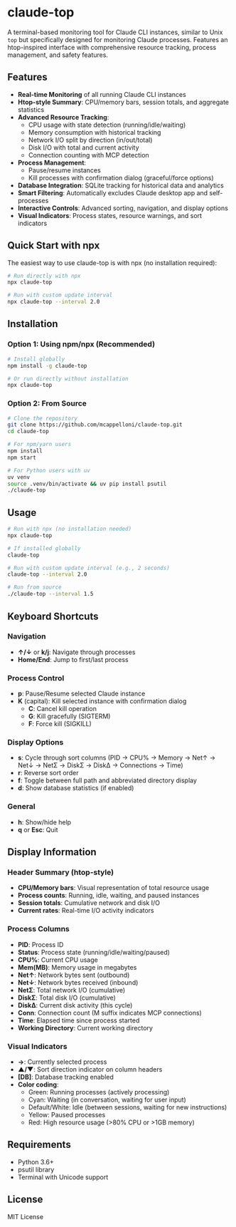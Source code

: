 # claude-top

A terminal-based monitoring tool for Claude CLI instances, similar to Unix `top` but specifically designed for monitoring Claude processes. Features an htop-inspired interface with comprehensive resource tracking, process management, and safety features.

## Features

- **Real-time Monitoring** of all running Claude CLI instances
- **Htop-style Summary**: CPU/memory bars, session totals, and aggregate statistics
- **Advanced Resource Tracking**: 
  - CPU usage with state detection (running/idle/waiting)
  - Memory consumption with historical tracking
  - Network I/O split by direction (in/out/total)
  - Disk I/O with total and current activity
  - Connection counting with MCP detection
- **Process Management**: 
  - Pause/resume instances
  - Kill processes with confirmation dialog (graceful/force options)
- **Database Integration**: SQLite tracking for historical data and analytics
- **Smart Filtering**: Automatically excludes Claude desktop app and self-processes
- **Interactive Controls**: Advanced sorting, navigation, and display options
- **Visual Indicators**: Process states, resource warnings, and sort indicators

## Quick Start with npx

The easiest way to use claude-top is with npx (no installation required):

```bash
# Run directly with npx
npx claude-top

# Run with custom update interval
npx claude-top --interval 2.0
```

## Installation

### Option 1: Using npm/npx (Recommended)

```bash
# Install globally
npm install -g claude-top

# Or run directly without installation
npx claude-top
```

### Option 2: From Source

```bash
# Clone the repository
git clone https://github.com/mcappelloni/claude-top.git
cd claude-top

# For npm/yarn users
npm install
npm start

# For Python users with uv
uv venv
source .venv/bin/activate && uv pip install psutil
./claude-top
```

## Usage

```bash
# Run with npx (no installation needed)
npx claude-top

# If installed globally
claude-top

# Run with custom update interval (e.g., 2 seconds)
claude-top --interval 2.0

# Run from source
./claude-top --interval 1.5
```

## Keyboard Shortcuts

### Navigation
- **↑/↓** or **k/j**: Navigate through processes  
- **Home/End**: Jump to first/last process

### Process Control
- **p**: Pause/Resume selected Claude instance
- **K** (capital): Kill selected instance with confirmation dialog
  - **C**: Cancel kill operation
  - **G**: Kill gracefully (SIGTERM)
  - **F**: Force kill (SIGKILL)

### Display Options
- **s**: Cycle through sort columns (PID → CPU% → Memory → Net↑ → Net↓ → NetΣ → DiskΣ → Disk∆ → Connections → Time)
- **r**: Reverse sort order
- **f**: Toggle between full path and abbreviated directory display
- **d**: Show database statistics (if enabled)

### General
- **h**: Show/hide help
- **q** or **Esc**: Quit

## Display Information

### Header Summary (htop-style)
- **CPU/Memory bars**: Visual representation of total resource usage
- **Process counts**: Running, idle, waiting, and paused instances
- **Session totals**: Cumulative network and disk I/O
- **Current rates**: Real-time I/O activity indicators

### Process Columns
- **PID**: Process ID
- **Status**: Process state (running/idle/waiting/paused)
- **CPU%**: Current CPU usage
- **Mem(MB)**: Memory usage in megabytes
- **Net↑**: Network bytes sent (outbound)
- **Net↓**: Network bytes received (inbound)
- **NetΣ**: Total network I/O (cumulative)
- **DiskΣ**: Total disk I/O (cumulative)
- **Disk∆**: Current disk activity (this cycle)
- **Conn**: Connection count (M suffix indicates MCP connections)
- **Time**: Elapsed time since process started
- **Working Directory**: Current working directory

### Visual Indicators
- **→**: Currently selected process
- **▲/▼**: Sort direction indicator on column headers
- **[DB]**: Database tracking enabled
- **Color coding**:
  - Green: Running processes (actively processing)
  - Cyan: Waiting (in conversation, waiting for user input)
  - Default/White: Idle (between sessions, waiting for new instructions)
  - Yellow: Paused processes
  - Red: High resource usage (>80% CPU or >1GB memory)

## Requirements

- Python 3.6+
- psutil library
- Terminal with Unicode support

## License

MIT License